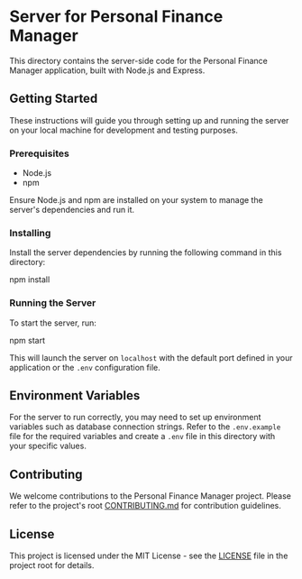 # Server for Personal Finance Manager

This directory contains the server-side code for the Personal Finance Manager application, built with Node.js and Express.

## Getting Started

These instructions will guide you through setting up and running the server on your local machine for development and testing purposes.

### Prerequisites

- Node.js
- npm

Ensure Node.js and npm are installed on your system to manage the server's dependencies and run it.

### Installing

Install the server dependencies by running the following command in this directory:

npm install


### Running the Server

To start the server, run:

npm start


This will launch the server on `localhost` with the default port defined in your application or the `.env` configuration file.

## Environment Variables

For the server to run correctly, you may need to set up environment variables such as database connection strings. Refer to the `.env.example` file for the required variables and create a `.env` file in this directory with your specific values.

## Contributing

We welcome contributions to the Personal Finance Manager project. Please refer to the project's root [CONTRIBUTING.md](../CONTRIBUTING.md) for contribution guidelines.

## License

This project is licensed under the MIT License - see the [LICENSE](../LICENSE.md) file in the project root for details.
